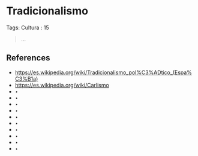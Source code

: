 # Tradicionalismo

Tags: Cultura
: 15

> …
> 

## References

- https://es.wikipedia.org/wiki/Tradicionalismo_pol%C3%ADtico_(Espa%C3%B1a)
- https://es.wikipedia.org/wiki/Carlismo
- ‣
- ‣
- ‣
- ‣
- ‣
- ‣
- ‣
- ‣
- ‣
- ‣